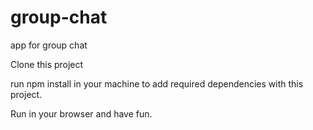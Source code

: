 # group-chat
app for group chat

Clone this project

run npm install in your machine to add required dependencies with this project.

Run in your browser and have fun.
